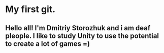 # My first git.

## Hello all! I'm Dmitriy Storozhuk and i am deaf pleople. I like to study Unity to use the potential to create a lot of games =)

